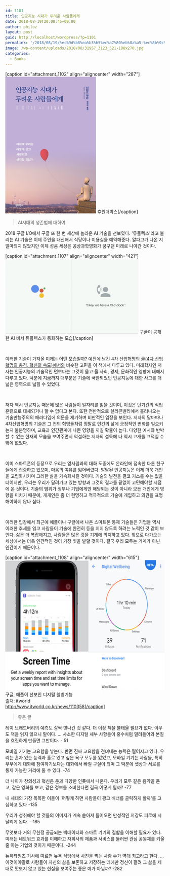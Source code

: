 ```yaml
---
id: 1101
title: 인공지능 시대가 두려운 사람들에게
date: 2018-08-19T20:08:45+09:00
author: philoz
layout: post
guid: http://localhost/wordpress/?p=1101
permalink: '/2018/08/19/%ec%9d%b8%ea%b3%b5%ec%a7%80%eb%8a%a5-%ec%8b%9c%eb%8c%80%ea%b0%80-%eb%91%90%eb%a0%a4%ec%9a%b4-%ec%82%ac%eb%9e%8c%eb%93%a4%ec%97%90%ea%b2%8c/'
image: /wp-content/uploads/2018/08/31957_3123_521-180x270.jpg
categories:
  - Books
---
```

[caption id="attachment_1102" align="aligncenter" width="287"]<img class=" wp-image-1102" src="/assets/wp-content/uploads/2018/08/31957_3123_521-683x1024.jpg" alt="" width="287" height="431"> ©원더박스[/caption]
<blockquote>AI시대의 생존법에 대하여</blockquote>
2018 구글 I/O에서 구글 또 한 번 세상에 놀라운 AI 기술을 선보였다. '듀플렉스'라고 불리는 AI 기술은 이제 주인을 대신해서 식당이나 미용실을 예약해준다. 알파고가 나온 지 얼마되지 않았지만 이제 성큼 세상은 공상과학영화가 꿈꾸던 미래로 나아간 것이다.

[caption id="attachment_1107" align="aligncenter" width="421"]<img class=" wp-image-1107" src="/assets/wp-content/uploads/2018/08/1595ab88cd0778eaa9e451c22f0af3a1-1-1024x575.png" alt="" width="421" height="236"> 구글이 공개한 AI 비서 듀플렉스가 통화하는 모습[/caption]

&nbsp;

이러한 기술이 가져올 미래는 어떤 모습일까? 예전에 남긴 4차 산업혁명의 <a href="http://localhost/wordpress/2017/08/10/4%ec%b0%a8-%ec%82%b0%ec%97%85%ed%98%81%eb%aa%85%ec%9d%98-%ec%b6%a9%ea%b2%a9-%ed%98%81%ec%8b%a0%ec%9d%98-%ec%86%8d%eb%8f%84/">글(4차 산업혁명의 충격, 혁신의 속도)에서와</a> 비슷한 고민을 이 책에서 다루고 있다. 미래학자인 저자는 인공지능의 기술적인 면보다는 그것이 몰고 올 사회, 경제, 문화적인 영향에 대해서 다루고 있다. 덕분에 지금까지 대부분은 기술에 국한되었던 인공지능에 대한 사고를 더 넓은 영역으로 넓힐 수 있었다.

&nbsp;

저자 역시 인공지능 때문에 많은 사람들이 일자리를 잃을 것이며, 이것은 단기간의 직업훈련으로 대체되거나 할 수 없다고 본다. 또한 전반적으로 실리콘밸리에서 흘러나오는 기술만능주의의 패러다임에 의문을 제기하며 비판적인 입장을 보인다. 저자의 말마따나 4차산업혁명의 기술은 그 전의 혁명들처럼 정말로 인간의 삶에 긍정적인 변화를 일으키는지 불분명하며, 교육과 인간관계에 나쁜 영향을 끼칠 확률이 높다. 다양한 예시와 반박할 수 없는 현재의 모습을 보여주면서 역설하는 저자의 설득에 나 역시 고개를 끄덕일 수 밖에 없었다.

&nbsp;

이미 스마트폰의 등장으로 우리는 옆사람과의 대화 도중에도 온라인에 접속한 다른 친구들에게 집중하고 있으며, 마음의 여유를 잃어버렸다. 발달된 인공지능은 이제 더욱 개인을 고립화시키며 그러한 삶을 가속화시킬 것이다. 기술의 발전을 결코 거스를 수는 없을 터이지만, 우리는 우리가 달려가고 있는 방향과 그것의 결과를 끝없이 고민해야할 시점에 온 것이다. 기술의 범위가 정부나 기업에게만 해당되는 것이 아니라 모든 개인에게 영향을 미치기 때문에, 개개인은 좀 더 현명하고 적극적으로 기술에 개입하고 의견을 표명해야하지 않나 싶다.

&nbsp;

이러한 입장에서 최근에 애플이나 구글에서 나온 스마트폰 통제 기술들은 기업들 역시 이러한 추세를 읽고 사람들이 기술에 완전히 등을 지지 않도록 하려는 노력인 것 같이 보인다. 삶은 더 복잡해지고, 사람들은 많은 것을 기계에 의지하고 있다. 앞으로 다가오는 세상에서는 더욱 인간적인 것이 가장 빛을 발할 것이다. 결국 우리 모두는 기계가 아닌 인간이기 때문이다.

[caption id="attachment_1108" align="aligncenter" width="615"]<a href="http://www.itworld.co.kr/news/110358" target="_blank" rel="http://www.itworld.co.kr/news/110358 noopener"><img class="wp-image-1108" src="/assets/wp-content/uploads/2018/08/digital-wellbeing-screen-time-100767122-large_3x2.jpg" alt="" width="615" height="410"></a> 구글, 애플이 선보인 디지털 웰빙기능<br>출처: itworld<br>http://www.itworld.co.kr/news/110358[/caption]
<blockquote>좋은 글</blockquote>
레이 브래드버리의 예측도 살짝 빗나간 것 같다. 더 이상 책을 불태울 필요가 없다. 아무도 책을 읽지 않으니 말이다. ... 사소한 디지털 세부 사항들이 홍수처럼 밀려들어와 본질을 흐릿하게 만들면 그만이다. - 51

모바일 기기는 고요함을 낳는다. 반면 진짜 고요함을 견뎌내는 능력은 떨어지고 있다. 우리는 혼자 있는 능력과 홀로 있고 싶은 욕구 모두를 잃었고, 모바일 기기는 사람들, 특히 부부에게 대화에 참여하기보다는 대화에서 빠질 구실이 되며 그 떡분에 셋상과 서로를 통제 가능한 거리에 둘 수 있다. -74

더 나아가 창의성과 혁신은 운과 다양한 인풋에서 나온다. 우리가 모두 같은 음악을 듣고, 같은 영화를 보고, 같은 정보를 소비한다면 결국 어떻게 될까? -77

내 세대의 가장 똑똑한 이들이 '어떻게 하면 사람들이 광고 배너를 클릭하게 할까'를 고심하고 있다 -135

우리가 성취해야 할 것들의 이미지가 계속 쏟아져 들어오면 만성적인 저강도 피로에 시달리게 된다. - 185

무엇보다 거의 무한정 공급되는 빅데이터와 스마트 기기의 결합을 이해할 필요가 있다. 미래는 네트워크 효과를 이해하고 자회사의 제품과 서비스를 둘러싼 관심 공동체를 키울 줄 아는 기업의 것이기 때문이다. -244

뉴욕타임즈 기사에 따르면 뉴욕 식당에서 사진을 찍는 사람 수가 역대 최고라고 한다. ... 이것이야말로 사람들이 자신의 삶을 보존하고 저장하는 데에만 정신이 팔려 그 삶을 제대로 맛보지 않고 있는 현실을 보여주는 좋은 예가 아닐까? -282

&nbsp;